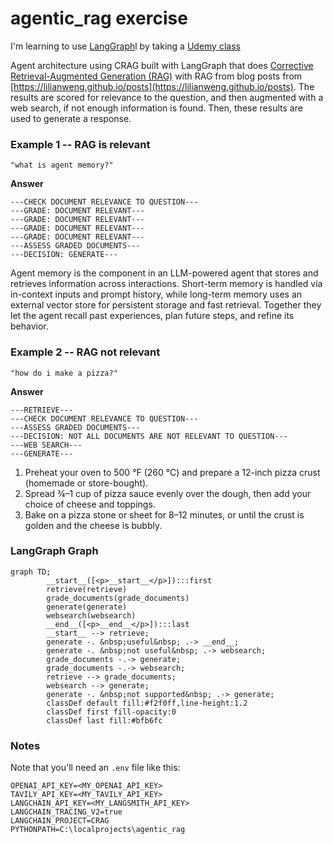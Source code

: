# agentic_rag exercise

I'm learning to use [LangGraph](https://www.langchain.com/langgraph)l by taking a [Udemy class](https://www.udemy.com/course/langgraph)

Agent architecture using CRAG built with LangGraph that does [Corrective Retrieval-Augmented Generation (RAG)](https://medium.com/@sahin.samia/crag-corrective-retrieval-augmented-generation-in-llm-what-it-is-and-how-it-works-ce24db3343a7) with RAG from blog posts from [https://lilianweng.github.io/posts](https://lilianweng.github.io/posts). The results are scored for relevance to the question, and then augmented with a web search, if not enough information is found.  Then, these results are used to generate a response. 

### Example 1 -- RAG is relevant
``` text
"what is agent memory?"
```

**Answer**
``` text
---CHECK DOCUMENT RELEVANCE TO QUESTION---
---GRADE: DOCUMENT RELEVANT---
---GRADE: DOCUMENT RELEVANT---
---GRADE: DOCUMENT RELEVANT---
---GRADE: DOCUMENT RELEVANT---
---ASSESS GRADED DOCUMENTS---
---DECISION: GENERATE---
```

Agent memory is the component in an LLM-powered agent that stores and retrieves information across interactions. Short-term memory is handled via in-context inputs and prompt history, while long-term memory uses an external vector store for persistent storage and fast retrieval. Together they let the agent recall past experiences, plan future steps, and refine its behavior.

### Example 2 -- RAG not relevant
``` text
"how do i make a pizza?"
```

**Answer**

``` text
---RETRIEVE---
---CHECK DOCUMENT RELEVANCE TO QUESTION---
---ASSESS GRADED DOCUMENTS---
---DECISION: NOT ALL DOCUMENTS ARE NOT RELEVANT TO QUESTION---
---WEB SEARCH---
---GENERATE---
```

1. Preheat your oven to 500 °F (260 °C) and prepare a 12-inch pizza crust (homemade or store-bought).
2. Spread ¾–1 cup of pizza sauce evenly over the dough, then add your choice of cheese and toppings.
3. Bake on a pizza stone or sheet for 8–12 minutes, or until the crust is golden and the cheese is bubbly.

### LangGraph Graph

``` mermaid
graph TD;
        __start__([<p>__start__</p>]):::first
        retrieve(retrieve)
        grade_documents(grade_documents)
        generate(generate)
        websearch(websearch)
        __end__([<p>__end__</p>]):::last
        __start__ --> retrieve;
        generate -. &nbsp;useful&nbsp; .-> __end__;
        generate -. &nbsp;not useful&nbsp; .-> websearch;
        grade_documents -.-> generate;
        grade_documents -.-> websearch;
        retrieve --> grade_documents;
        websearch --> generate;
        generate -. &nbsp;not supported&nbsp; .-> generate;
        classDef default fill:#f2f0ff,line-height:1.2
        classDef first fill-opacity:0
        classDef last fill:#bfb6fc
```

### Notes
Note that you'll need an `.env` file like this:

``` text
OPENAI_API_KEY=<MY_OPENAI_API_KEY>
TAVILY_API_KEY=<MY_TAVILY_API_KEY>
LANGCHAIN_API_KEY=<MY_LANGSMITH_API_KEY>
LANGCHAIN_TRACING_V2=true
LANGCHAIN_PROJECT=CRAG
PYTHONPATH=C:\localprojects\agentic_rag
```